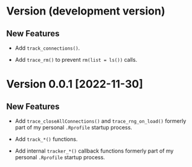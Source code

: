 # Version (development version)

## New Features

* Add `track_connections()`.

* Add `trace_rm()` to prevent `rm(list = ls())` calls.


# Version 0.0.1 [2022-11-30]

## New Features

* Add `trace_closeAllConnections()` and `trace_rng_on_load()` formerly
  part of my personal `.Rprofile` startup process.

* Add `track_*()` functions.

* Add internal `tracker_*()` callback functions formerly part of my
  personal `.Rprofile` startup process.

